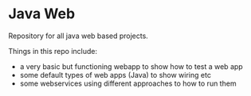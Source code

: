 # Java Web

Repository for all java web based projects.

Things in this repo include:  
- a very basic but functioning webapp to show how to test a web app  
- some default types of web apps (Java) to show wiring etc
- some webservices using different approaches to how to run them


